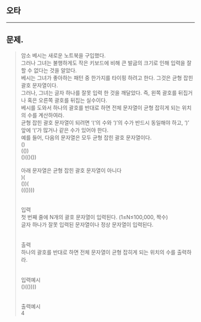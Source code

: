 ## 오타
___
## 문제.
> 암소 베시는 새로운 노트북을 구입했다. </br>
> 그러나 그녀는 불행하게도 작은 키보드에 비해 큰 발굽의 크기로 인해 입력을 잘 할 수 없다는 것을 알았다. </br>
> 베시는 그녀가 좋아하는 패턴 중 한가지를 타이핑 하려고 한다. 그것은 균형 잡힌 괄호 문자열이다. </br>
> 그러나, 그녀는 글자 하나를 잘못 입력 한 것을 깨달았다. 즉, 왼쪽 괄호를 뒤집거나 혹은 오른쪽 괄호를 뒤집는 실수이다.</br>
> 베시를 도와서 하나의 괄호를 반대로 하면 전체 문자열이 균형 잡히게 되는 위치의 수를 계산하여라.</br>
> 균형 잡힌 괄호 문자열이 되려면 ‘(‘의 수와 ‘)’의 수가 반드시 동일해야 하고, ‘)’ 앞에 ‘(‘가 많거나 같은 수가 있어야 한다.</br>
> 예를 들어, 다음의 문자열은 모두 균형 잡힌 괄호 문자열이다.</br>
> ()</br>
> (())</br>
> ()(()())</br>
> </br>
> 아래 문자열은 균형 잡힌 괄호 문자열이 아니다</br>
> )(</br>
> ())(</br>
> ((())))</br>
> </br></br>
> 입력</br>
> 첫 번째 줄에 N개의 괄호 문자열이 입력된다. (1≤N≤100,000, 짝수)</br>
> 글자 하나가 잘못 입력된 문자열이나 정상 문자열이 입력된다.</br>
> </br></br>
> 출력</br>
> 하나의 괄호를 반대로 하면 전체 문자열이 균형 잡히게 되는 위치의 수를 출력하라.</br>
> </br></br>
> 입력예시</br>
> ()(())))</br>
> </br></br>
> 출력예시</br>
> 4</br>